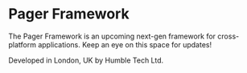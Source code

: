 # Pager Framework

The Pager Framework is an upcoming next-gen framework for cross-platform applications. Keep an eye on this space for updates!

Developed in London, UK by Humble Tech Ltd.
